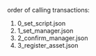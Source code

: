 order of calling transactions:
 1. 0_set_script.json
 2. 1_set_manager.json
 3. 2_confirm_manager.json
 4. 3_register_asset.json